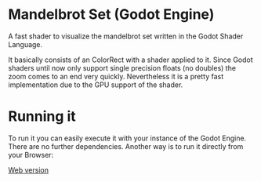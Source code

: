 # Mandelbrot Set (Godot Engine)
A fast shader to visualize the mandelbrot set written in the Godot Shader Language.

It basically consists of an ColorRect with a shader applied to it. Since Godot shaders until now only support single precision floats (no doubles) the zoom comes to an end very quickly. Nevertheless it is a pretty fast implementation due to the GPU support of the shader.

# Running it
To run it you can easily execute it with your instance of the Godot Engine. There are no further dependencies. Another way is to run it directly from your Browser:

[Web version](https://fabio-oelschlaeger.de/projects/algorithms/mandelbrot-set-godot-engine/)
